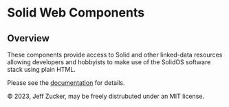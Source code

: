 # Solid Web Components

## Overview

These components provide access to Solid and other linked-data resources allowing developers and hobbyists to make use of the SolidOS software stack using plain HTML.

Please see the [documentation](https://solidos.github.io/solid-web-components/documentation/sol.html) for details.

&copy; 2023, Jeff Zucker, may be freely distrubuted under an MIT license.

